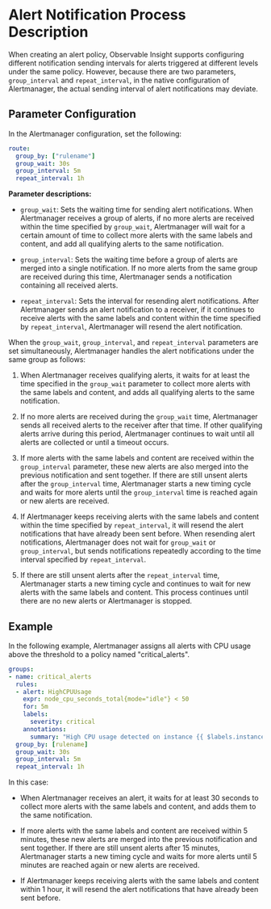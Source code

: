# Alert Notification Process Description

When creating an alert policy, Observable Insight supports configuring different notification sending intervals for alerts triggered at different levels under the same policy. However, because there are two parameters, `group_interval` and `repeat_interval`, in the native configuration of Alertmanager, the actual sending interval of alert notifications may deviate.

## Parameter Configuration

In the Alertmanager configuration, set the following:

```yaml
route:  
  group_by: ["rulename"]
  group_wait: 30s
  group_interval: 5m
  repeat_interval: 1h
```

**Parameter descriptions:**

- `group_wait`: Sets the waiting time for sending alert notifications. When Alertmanager receives a group of alerts, if no more alerts are received within the time specified by `group_wait`, Alertmanager will wait for a certain amount of time to collect more alerts with the same labels and content, and add all qualifying alerts to the same notification.

- `group_interval`: Sets the waiting time before a group of alerts are merged into a single notification. If no more alerts from the same group are received during this time, Alertmanager sends a notification containing all received alerts.

- `repeat_interval`: Sets the interval for resending alert notifications. After Alertmanager sends an alert notification to a receiver, if it continues to receive alerts with the same labels and content within the time specified by `repeat_interval`, Alertmanager will resend the alert notification.

When the `group_wait`, `group_interval`, and `repeat_interval` parameters are set simultaneously, Alertmanager handles the alert notifications under the same group as follows:

1. When Alertmanager receives qualifying alerts, it waits for at least the time specified in the `group_wait` parameter to collect more alerts with the same labels and content, and adds all qualifying alerts to the same notification.

2. If no more alerts are received during the `group_wait` time, Alertmanager sends all received alerts to the receiver after that time. If other qualifying alerts arrive during this period, Alertmanager continues to wait until all alerts are collected or until a timeout occurs.

3. If more alerts with the same labels and content are received within the `group_interval` parameter, these new alerts are also merged into the previous notification and sent together. If there are still unsent alerts after the `group_interval` time, Alertmanager starts a new timing cycle and waits for more alerts until the `group_interval` time is reached again or new alerts are received.

4. If Alertmanager keeps receiving alerts with the same labels and content within the time specified by `repeat_interval`, it will resend the alert notifications that have already been sent before. When resending alert notifications, Alertmanager does not wait for `group_wait` or `group_interval`, but sends notifications repeatedly according to the time interval specified by `repeat_interval`.

5. If there are still unsent alerts after the `repeat_interval` time, Alertmanager starts a new timing cycle and continues to wait for new alerts with the same labels and content. This process continues until there are no new alerts or Alertmanager is stopped.

## Example

In the following example, Alertmanager assigns all alerts with CPU usage above the threshold to a policy named "critical_alerts".

```yaml
groups:
- name: critical_alerts
  rules:
  - alert: HighCPUUsage
    expr: node_cpu_seconds_total{mode="idle"} < 50
    for: 5m
    labels:
      severity: critical
    annotations:
      summary: "High CPU usage detected on instance {{ $labels.instance }}"
  group_by: [rulename]
  group_wait: 30s
  group_interval: 5m
  repeat_interval: 1h
```

In this case:

- When Alertmanager receives an alert, it waits for at least 30 seconds to collect more alerts with the same labels and content, and adds them to the same notification.

- If more alerts with the same labels and content are received within 5 minutes, these new alerts are merged into the previous notification and sent together. If there are still unsent alerts after 15 minutes, Alertmanager starts a new timing cycle and waits for more alerts until 5 minutes are reached again or new alerts are received.

- If Alertmanager keeps receiving alerts with the same labels and content within 1 hour, it will resend the alert notifications that have already been sent before.

